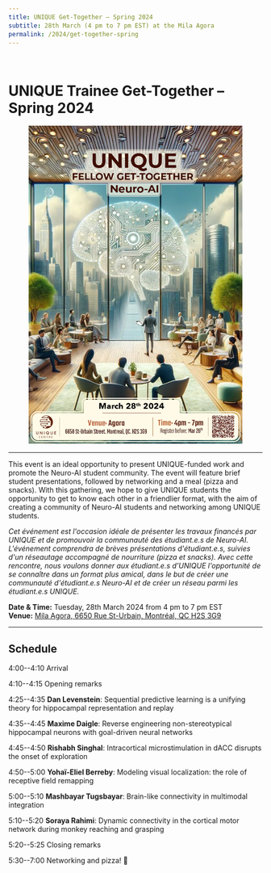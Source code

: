 ```yaml
---
title: UNIQUE Get-Together – Spring 2024
subtitle: 28th March (4 pm to 7 pm EST) at the Mila Agora
permalink: /2024/get-together-spring
---
```


<br>

# UNIQUE Trainee Get-Together – Spring 2024

<div class="card">
<div class="card-image">
    <figure class="image is-5by2">
    <img src="/assets/img/UNIQUE_Get-Together_Spring_2024.png" alt="UNIQUE Trainee Get-Together Spring 2024">
    </figure>
</div>
</div>

---

This event is an ideal opportunity to present UNIQUE-funded work and promote the Neuro-AI student community. The event will feature brief student presentations, followed by networking and a meal (pizza and snacks). With this gathering, we hope to give UNIQUE students the opportunity to get to know each other in a friendlier format, with the aim of creating a community of Neuro-AI students and networking among UNIQUE students.

_Cet événement est l'occasion idéale de présenter les travaux financés par UNIQUE et de promouvoir la communauté des étudiant.e.s de Neuro-AI. L'événement comprendra de brèves présentations d'étudiant.e.s, suivies d'un réseautage accompagné de nourriture (pizza et snacks). Avec cette rencontre, nous voulons donner aux étudiant.e.s d'UNIQUE l'opportunité de se connaître dans un format plus amical, dans le but de créer une communauté d'étudiant.e.s Neuro-AI et de créer un réseau parmi les étudiant.e.s UNIQUE._

**Date & Time:** Tuesday, 28th March 2024 from 4 pm to 7 pm EST<br>
**Venue:** [Mila Agora, 6650 Rue St-Urbain, Montréal, QC H2S 3G9](https://maps.app.goo.gl/455ze7suaPv2p8J6A)

---

## Schedule

4:00--4:10 Arrival

4:10--4:15 Opening remarks

4:25--4:35 **Dan Levenstein**: Sequential predictive learning is a unifying theory for hippocampal representation and replay

4:35--4:45 **Maxime Daigle**: Reverse engineering non-stereotypical hippocampal neurons with goal-driven neural networks

4:45--4:50 **Rishabh Singhal**: Intracortical microstimulation in dACC disrupts the onset of exploration

4:50--5:00 **Yohaï-Eliel Berreby**: Modeling visual localization: the role of receptive field remapping

5:00--5:10 **Mashbayar Tugsbayar**: Brain-like connectivity in multimodal integration

5:10--5:20 **Soraya Rahimi**: Dynamic connectivity in the cortical motor network during monkey reaching and grasping

5:20--5:25 Closing remarks

5:30--7:00 Networking and pizza! 🍕
